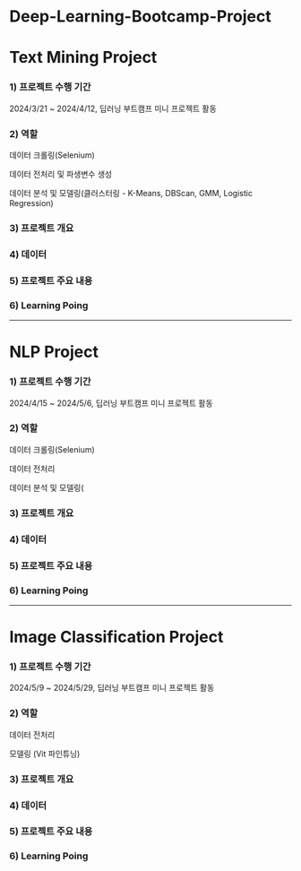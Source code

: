 # Deep-Learning-Bootcamp-Project


# Text Mining Project

### 1) 프로젝트 수행 기간
2024/3/21 ~ 2024/4/12, 딥러닝 부트캠프 미니 프로젝트 활동

### 2) 역할
데이터 크롤링(Selenium)

데이터 전처리 및 파생변수 생성 

데이터 분석 및 모델링(클러스터링 - K-Means, DBScan, GMM, Logistic Regression)

### 3) 프로젝트 개요


### 4) 데이터


### 5) 프로젝트 주요 내용


### 6) Learning Poing


---- 
# NLP Project

### 1) 프로젝트 수행 기간 
2024/4/15 ~ 2024/5/6, 딥러닝 부트캠프 미니 프로젝트 활동 


### 2) 역할
데이터 크롤링(Selenium)

데이터 전처리 

데이터 분석 및 모델링(

### 3) 프로젝트 개요


### 4) 데이터


### 5) 프로젝트 주요 내용


### 6) Learning Poing




---

# Image Classification Project


### 1) 프로젝트 수행 기간
2024/5/9 ~ 2024/5/29, 딥러닝 부트캠프 미니 프로젝트 활동


### 2) 역할
데이터 전처리 

모델링 (Vit 파인튜닝)


### 3) 프로젝트 개요


### 4) 데이터


### 5) 프로젝트 주요 내용


### 6) Learning Poing


